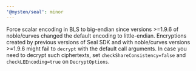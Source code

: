 ```yaml
---
'@mysten/seal': minor
---
```


Force scalar encoding in BLS to big-endian since versions >=1.9.6 of noble/curves changed the default encoding to little-endian.
Encryptions created by previous versions of Seal SDK and with noble/curves versions >=1.9.6 might fail to `decrypt` with the default call arguments. In case you need to decrypt such ciphertexts, set `checkShareConsistency=false` and `checkLEEncoding=true` on `DecryptOptions`.

